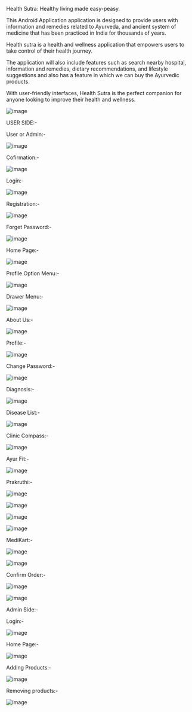Health Sutra: Healthy living made easy-peasy.


This Android Application application is designed to provide users with information and remedies related to Ayurveda, and ancient system of medicine that has been practiced in India for thousands of years. 

Health sutra is a  health and wellness application that empowers users to take control of their health journey. 

The application will also include features such as search nearby hospital, information and remedies, dietary recommendations, and lifestyle suggestions and also has a feature in which we can buy the Ayurvedic products.

With user-friendly interfaces, Health Sutra is the perfect companion for anyone looking to improve their health and wellness.

![image](https://github.com/ManaswiniJM/Health-Sutra/assets/157780109/5338d287-c0ba-431d-b45c-9f0b831f8bd5)

USER SIDE:-

User or Admin:-

![image](https://github.com/ManaswiniJM/Health-Sutra/assets/157780109/70e08902-4f18-4fa2-82e3-aee8291e7d7a)

Cofirmation:-

![image](https://github.com/ManaswiniJM/Health-Sutra/assets/157780109/5d814813-9bf2-43e6-870a-121226df151e)

Login:-

![image](https://github.com/ManaswiniJM/Health-Sutra/assets/157780109/514ee1a7-393a-4636-a005-7203e032bb76)

Registration:-

![image](https://github.com/ManaswiniJM/Health-Sutra/assets/157780109/519e8775-6c4c-4130-b308-3a189d43b292)

Forget Password:-

![image](https://github.com/ManaswiniJM/Health-Sutra/assets/157780109/97dbef3a-b534-4294-b3b7-521413ccf14e)

Home Page:-

![image](https://github.com/ManaswiniJM/Health-Sutra/assets/157780109/df441799-8f39-4ae0-8897-120d9bf1628e)

Profile Option Menu:-

![image](https://github.com/ManaswiniJM/Health-Sutra/assets/157780109/32632637-f4c5-40a2-a3dd-36bdeb88acfd)

Drawer Menu:-

![image](https://github.com/ManaswiniJM/Health-Sutra/assets/157780109/eb547928-016f-40ee-b9e0-d5ee61d7b7a6)

About Us:-

![image](https://github.com/ManaswiniJM/Health-Sutra/assets/157780109/6a48672a-601c-4c1e-82cf-cfe12f1ec3e6)

Profile:-

![image](https://github.com/ManaswiniJM/Health-Sutra/assets/157780109/bd76b612-866d-4120-910c-c0e1a5053629)


Change Password:-

![image](https://github.com/ManaswiniJM/Health-Sutra/assets/157780109/f0b30dbb-6c32-4ced-bdaa-fafcd5940393)

Diagnosis:-

![image](https://github.com/ManaswiniJM/Health-Sutra/assets/157780109/6e8b6cca-fefa-4d4a-9c2e-f88baa333d18)

Disease List:-

![image](https://github.com/ManaswiniJM/Health-Sutra/assets/157780109/e63a4e05-a5b1-4b1e-a794-5751aee988b5)

Clinic Compass:-

![image](https://github.com/ManaswiniJM/Health-Sutra/assets/157780109/d23fee35-44f4-4aea-bd61-4908cf0f9a63)

Ayur Fit:-

![image](https://github.com/ManaswiniJM/Health-Sutra/assets/157780109/01398908-aad5-42b4-a8cf-31553fa90d4c)

Prakruthi:-

![image](https://github.com/ManaswiniJM/Health-Sutra/assets/157780109/35422aa3-614b-4c5a-b5e4-6ceb3eebde1d)

![image](https://github.com/ManaswiniJM/Health-Sutra/assets/157780109/a96b48bb-55aa-4b0e-8477-62f70295146c)

![image](https://github.com/ManaswiniJM/Health-Sutra/assets/157780109/b05c6387-2982-4453-8c45-06cdea9286b3)

![image](https://github.com/ManaswiniJM/Health-Sutra/assets/157780109/def2dd1c-f10e-43e7-9e3b-31bdb6889508)

MediKart:-

![image](https://github.com/ManaswiniJM/Health-Sutra/assets/157780109/678e5f57-e032-4638-b8c0-f0937688ef9e)

![image](https://github.com/ManaswiniJM/Health-Sutra/assets/157780109/f0afcf6d-6db8-4d4a-86df-a386a1fdd58c)

Confirm Order:-

![image](https://github.com/ManaswiniJM/Health-Sutra/assets/157780109/630f651f-bd34-477d-80aa-f772dfcb2e51)

![image](https://github.com/ManaswiniJM/Health-Sutra/assets/157780109/7be1ea57-bc6d-4ea1-b600-84b55f230c25)

Admin Side:-

Login:-

![image](https://github.com/ManaswiniJM/Health-Sutra/assets/157780109/a682cb4b-5c10-478e-9ea0-c4cc05dd94c7)

Home Page:-

![image](https://github.com/ManaswiniJM/Health-Sutra/assets/157780109/6999301a-8df4-4f56-b8b1-616f40289065)

Adding Products:-

![image](https://github.com/ManaswiniJM/Health-Sutra/assets/157780109/adc2a5a1-5b4f-46df-ba40-9899316eb116)

Removing products:-

![image](https://github.com/ManaswiniJM/Health-Sutra/assets/157780109/71b0037d-4c93-4390-bb47-56827026db12)
